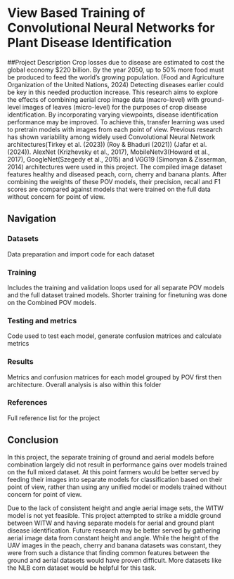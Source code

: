 # View Based Training of Convolutional Neural Networks for Plant Disease Identification
##Project Description
Crop losses due to disease are estimated to cost the global economy $220 billion. By the year 2050, up to 50% more food must be produced to feed the world’s growing population. (Food and Agriculture Organization of the United Nations, 2024) Detecting diseases earlier could be key in this needed production increase. 
This research aims to explore the effects of combining aerial crop image data (macro-level) with ground-level images of leaves (micro-level) for the purposes of crop disease identification. By incorporating varying viewpoints, disease identification performance may be improved.
To achieve this, transfer learning was used to pretrain models with images from each point of view. Previous research has shown variability among widely used Convolutional Neural Network architectures(Tirkey et al. (2023)) (Roy & Bhaduri (2021)) (Jafar et al. (2024)). 
AlexNet (Krizhevsky et al., 2017), MobileNetv3(Howard et al., 2017), GoogleNet(Szegedy et al., 2015) and VGG19 (Simonyan & Zisserman, 2014) architectures were used in this project.
The compiled image dataset features healthy and diseased peach, corn, cherry and banana plants. After combining the weights of these POV models, their precision, recall and F1 scores are compared against models that were trained on the full data without concern for point of view. 


## Navigation
### Datasets
Data preparation and import code for each dataset

### Training
Includes the training and validation loops used for all separate POV models and the full dataset trained models. 
Shorter training for finetuning was done on the Combined POV models.

### Testing and metrics
Code used to test each model, generate confusion matrices and calculate metrics

### Results
Metrics and confusion matrices for each model grouped by POV first then architecture. Overall analysis is also within this folder

### References
Full reference list for the project


## Conclusion
In this project, the separate training of ground and aerial models before combination largely did not result in performance gains over models trained on the full mixed dataset. At this point farmers would be better served by feeding their images into separate models for classification based on their point of view, rather than using any unified model or models trained without concern for point of view.

Due to the lack of consistent height and angle aerial image sets, the WITW model is not yet feasible. This project attempted to strike a middle ground between WITW and having separate models for aerial and ground plant disease identification. Future research may be better served by gathering aerial image data from constant height and angle. While the height of the UAV images in the peach, cherry and banana datasets was constant, they were from such a distance that finding common features between the ground and aerial datasets would have proven difficult. More datasets like the NLB corn dataset would be helpful for this task. 
